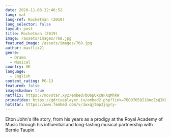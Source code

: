 ```yaml
---
date: 2020-11-08 22:46:52
lang: mal
lang-ref: Rocketman (2019)
lang_selector: false
layout: post
title: Rocketman (2019)
image: /assets/images/768.jpg
featured_image: /assets/images/768.jpg
author: maxflix21
genre:
  - Drama
  - Musical
country: UK
language:
  - English
content_rating: PG-13
featured: false
imageshadow: true
netflix: https://movstar.xyz/embed/bO6pUxc8FAqMhkW
primeVideo: https://gdriveplayer.io/embed2.php?link=7BOO7O58I18noZsQIKDrOgpGGWAwWYYjPx%252FR%252BhBrqeqwdIN47AbjTa1cPoKb0oXfYsbi5P1VPr88%252BAyYCNnXpIgSq0pBnKGkuvddrJaaE6qF%252F65UAilV3n9SmbkhcOHL50pVRrFfNdH6Kl3PIjPa9V0dQZSl6fRtd2UdaiWkhzcqO96sPFr0FbL9itTzD5P8Y%253D
hotstar: https://www.fembed.com/v/3wxqjtmp3jqyry-
---
```

Elton John's life story, from his years as a prodigy at the Royal Academy of Music through his influential and long-lasting musical partnership with Bernie Taupin.